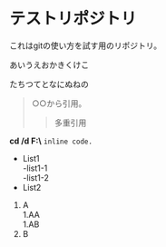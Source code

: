 # テストリポジトリ
これはgitの使い方を試す用のリポジトリ。

あいうえおかきくけこ

たちつてとなにぬねの

> ○○から引用。  
>>多重引用  

**cd /d F:\\**
`inline code.`  

- List1  
	-list1-1  
	-list1-2  
- List2  

1. A  
	1.AA  
	1.AB  
1. B  



